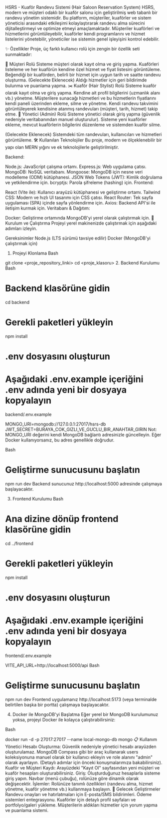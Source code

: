 HSRS - Kuaför Randevu Sistemi (Hair Saloon Reservation System)
HSRS, modern ve müşteri odaklı bir kuaför salonu için geliştirilmiş web tabanlı bir randevu yönetim sistemidir.  Bu platform, müşteriler, kuaförler ve sistem yöneticisi arasındaki etkileşimi kolaylaştırarak randevu alma sürecini dijitalleştirmeyi ve optimize etmeyi amaçlamaktadır.  Müşteriler kuaförleri ve hizmetlerini görüntüleyebilir, kuaförler kendi programlarını ve hizmet listelerini yönetebilir, yöneticiler ise sistemin genel işleyişini kontrol edebilir. 

✨ Özellikler
Proje, üç farklı kullanıcı rolü için zengin bir özellik seti sunmaktadır: 

👤 Müşteri Rolü
Sisteme müşteri olarak kayıt olma ve giriş yapma.
Kuaförleri listeleme ve her kuaförün kendine özel hizmet ve fiyat listesini görüntüleme. 
Beğendiği bir kuaförden, belirli bir hizmet için uygun tarih ve saatte randevu oluşturma. 
(Gelecekte Eklenecek) Aldığı hizmetler için geri bildirimde bulunma ve puanlama yapma. 
✂️ Kuaför (Hair Stylist) Rolü
Sisteme kuaför olarak kayıt olma ve giriş yapma.
Kendine ait profil bilgilerini (uzmanlık alanı vb.) yönetme. 
Müşterilere sunacağı hizmetleri ve bu hizmetlerin fiyatlarını kendi paneli üzerinden ekleme, silme ve yönetme.
Kendi randevu takvimini görüntüleyerek kendisine atanmış randevuları (müşteri, tarih, hizmet) takip etme. 
👑 Yönetici (Admin) Rolü
Sisteme yönetici olarak giriş yapma (güvenlik nedeniyle veritabanından manuel oluşturulur).
Sisteme yeni kuaförler ekleme, mevcut kuaförlerin bilgilerini düzenleme ve sistemden kuaför silme. 


(Gelecekte Eklenecek) Sistemdeki tüm randevuları, kullanıcıları ve hizmetleri görüntüleme.
🛠️ Kullanılan Teknolojiler
Bu proje, modern ve ölçeklenebilir bir yapı olan MERN yığını ve ek teknolojilerle geliştirilmiştir.

Backend:

Node.js: JavaScript çalışma ortamı.
Express.js: Web uygulama çatısı.
MongoDB: NoSQL veritabanı.
Mongoose: MongoDB için nesne veri modelleme (ODM) kütüphanesi.
JSON Web Tokens (JWT): Kimlik doğrulama ve yetkilendirme için.
bcryptjs: Parola şifreleme (hashing) için.
Frontend:

React (Vite ile): Kullanıcı arayüzü kütüphanesi ve geliştirme ortamı.
Tailwind CSS: Modern ve hızlı UI tasarımı için CSS çatısı.
React Router: Tek sayfa uygulaması (SPA) içinde sayfa yönlendirme için.
Axios: Backend API'si ile iletişim kurmak için.
Veritabanı & Dağıtım:

Docker: Geliştirme ortamında MongoDB'yi yerel olarak çalıştırmak için.
🚀 Kurulum ve Çalıştırma
Projeyi yerel makinenizde çalıştırmak için aşağıdaki adımları izleyin.

Gereksinimler
Node.js (LTS sürümü tavsiye edilir)
Docker (MongoDB'yi çalıştırmak için)
1. Projeyi Klonlama
Bash

git clone <proje_repository_linki>
cd <proje_klasoru>
2. Backend Kurulumu
Bash

# Backend klasörüne gidin
cd backend

# Gerekli paketleri yükleyin
npm install

# .env dosyasını oluşturun
# Aşağıdaki .env.example içeriğini .env adında yeni bir dosyaya kopyalayın
backend/.env.example

MONGO_URI=mongodb://127.0.0.1:27017/hsrs-db
JWT_SECRET=BURAYA_COK_GIZLI_VE_GUCLU_BIR_ANAHTAR_GIRIN
Not: MONGO_URI değerini kendi MongoDB bağlantı adresinizle güncelleyin. Eğer Docker kullanıyorsanız, bu adres genellikle doğrudur.

Bash

# Geliştirme sunucusunu başlatın
npm run dev
Backend sunucunuz http://localhost:5000 adresinde çalışmaya başlayacaktır.

3. Frontend Kurulumu
Bash

# Ana dizine dönüp frontend klasörüne gidin
cd ../frontend

# Gerekli paketleri yükleyin
npm install

# .env dosyasını oluşturun
# Aşağıdaki .env.example içeriğini .env adında yeni bir dosyaya kopyalayın
frontend/.env.example

VITE_API_URL=http://localhost:5000/api
Bash

# Geliştirme sunucusunu başlatın
npm run dev
Frontend uygulamanız http://localhost:5173 (veya terminalde belirtilen başka bir portta) çalışmaya başlayacaktır.

4. Docker ile MongoDB'yi Başlatma
Eğer yerel bir MongoDB kurulumunuz yoksa, projeyi Docker ile kolayca çalıştırabilirsiniz:

Bash

docker run -d -p 27017:27017 --name local-mongo-db mongo
📋 Kullanım
Yönetici Hesabı Oluşturma: Güvenlik nedeniyle yönetici hesabı arayüzden oluşturulamaz. MongoDB Compass gibi bir araç kullanarak users koleksiyonuna manuel olarak bir kullanıcı ekleyin ve role alanını "admin" olarak ayarlayın. (Detaylı adımlar için önceki konuşmalarımıza bakabilirsiniz).
Kuaför ve Müşteri Kaydı: Arayüzdeki "Kayıt Ol" sayfasından yeni müşteri ve kuaför hesapları oluşturabilirsiniz.
Giriş: Oluşturduğunuz hesaplarla sisteme giriş yapın. Navbar (menü çubuğu), rolünüze göre dinamik olarak değişecektir.
İşlemler: Rolünüze tanımlı özellikleri (randevu alma, hizmet yönetme, kuaför yönetme vb.) kullanmaya başlayın.
🔮 Gelecek Geliştirmeler
Randevu onayları ve hatırlatmaları için E-posta/SMS bildirimleri.
Ödeme sistemleri entegrasyonu.
Kuaförler için detaylı profil sayfaları ve portfolyo/galeri yükleme.
Müşterilerin aldıkları hizmetler için yorum yapma ve puanlama sistemi.
